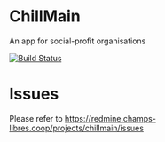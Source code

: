 ChillMain
=========

An app for social-profit organisations

[![Build Status](https://travis-ci.org/Chill-project/Main.png)](http://travis-ci.org/#!/Chill-project/Main.png)

Issues
======

Please refer to https://redmine.champs-libres.coop/projects/chillmain/issues
